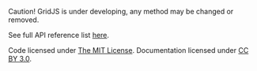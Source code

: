 Caution! GridJS is under developing, any method may be changed or removed.

See full API reference list [here](http://gridjs.org/docs/API.html).

Code licensed under [The MIT License](https://github.com/gridjs/gridjs/blob/master/LICENSE). Documentation licensed under [CC BY 3.0](http://creativecommons.org/licenses/by/3.0/).